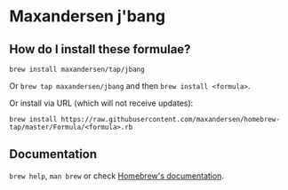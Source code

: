 # Maxandersen j'bang

## How do I install these formulae?
`brew install maxandersen/tap/jbang`

Or `brew tap maxandersen/jbang` and then `brew install <formula>`.

Or install via URL (which will not receive updates):

```
brew install https://raw.githubusercontent.com/maxandersen/homebrew-tap/master/Formula/<formula>.rb
```

## Documentation
`brew help`, `man brew` or check [Homebrew's documentation](https://docs.brew.sh).
